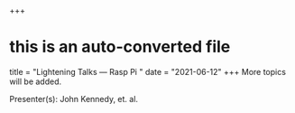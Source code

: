 +++
# this is an auto-converted file
title = "Lightening Talks — Rasp Pi    "
date = "2021-06-12"
+++
More topics will be added.

Presenter(s): John Kennedy, et. al.

